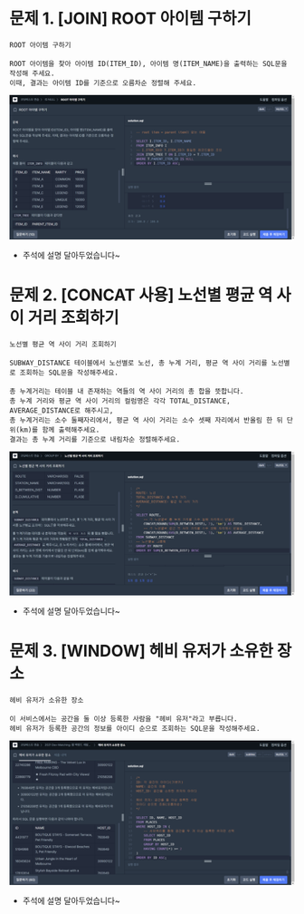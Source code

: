 # 문제 1. [JOIN] ROOT 아이템 구하기

```
ROOT 아이템 구하기

ROOT 아이템을 찾아 아이템 ID(ITEM_ID), 아이템 명(ITEM_NAME)을 출력하는 SQL문을 작성해 주세요.
이때, 결과는 아이템 ID를 기준으로 오름차순 정렬해 주세요.
```

![](https://github.com/bird-one-00/sql_til/blob/main/SQL/img/%EC%8A%A4%ED%81%AC%EB%A6%B0%EC%83%B7%202024-10-03%20130725.png)

- 주석에 설명 달아두었습니다~


# 문제 2. [CONCAT 사용] 노선별 평균 역 사이 거리 조회하기

```
노선별 평균 역 사이 거리 조회하기

SUBWAY_DISTANCE 테이블에서 노선별로 노선, 총 누계 거리, 평균 역 사이 거리를 노선별로 조회하는 SQL문을 작성해주세요.

총 누계거리는 테이블 내 존재하는 역들의 역 사이 거리의 총 합을 뜻합니다.
총 누계 거리와 평균 역 사이 거리의 컬럼명은 각각 TOTAL_DISTANCE, AVERAGE_DISTANCE로 해주시고,
총 누계거리는 소수 둘째자리에서, 평균 역 사이 거리는 소수 셋째 자리에서 반올림 한 뒤 단위(km)를 함께 출력해주세요.
결과는 총 누계 거리를 기준으로 내림차순 정렬해주세요.
```

![](https://github.com/bird-one-00/sql_til/blob/main/SQL/img/%EC%8A%A4%ED%81%AC%EB%A6%B0%EC%83%B7%202024-10-03%20140144.png)

- 주석에 설명 달아두었습니다~


# 문제 3. [WINDOW] 헤비 유저가 소유한 장소

```
헤비 유저가 소유한 장소

이 서비스에서는 공간을 둘 이상 등록한 사람을 "헤비 유저"라고 부릅니다.
헤비 유저가 등록한 공간의 정보를 아이디 순으로 조회하는 SQL문을 작성해주세요.
```

![](https://github.com/bird-one-00/sql_til/blob/main/SQL/img/%EC%8A%A4%ED%81%AC%EB%A6%B0%EC%83%B7%202024-10-03%20141748.png)

- 주석에 설명 달아두었습니다~